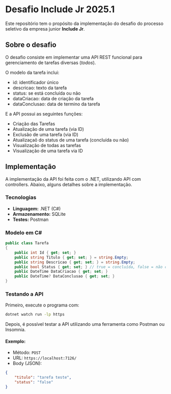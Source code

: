 # Desafio Include Jr 2025.1

Este repositório tem o propósito da implementação do desafio do processo seletivo da empresa junior **Include Jr**.

## Sobre o desafio
O desafio consiste em implementar uma API REST funcional para gerenciamento de tarefas diversas (*todos*). 

O modelo da tarefa inclui:
- id: identificador único
- descricao: texto da tarefa
- status: se está concluída ou não
- dataCriacao: data de criação da tarefa
- dataConclusao: data de termino da tarefa

E a API possui as seguintes funções:
- Criação das Tarefas
- Atualização de uma tarefa (via ID)
- Exclusão de uma tarefa (via ID)
- Atualizaçaõ do status de uma tarefa (concluída ou não)
- Visualização de todas as tarefas
- Visualização de uma tarefa via ID

## Implementação
A implementação da API foi feita com o .NET, utilizando API com controllers. Abaixo, alguns detalhes sobre a implementação.

### Tecnologias
- **Linguagem:** .NET (C#)
- **Armazenamento:** SQLite
- **Testes:** Postman

### Modelo em C#
```csharp
public class Tarefa
{
    public int Id { get; set; }
    public string Titulo { get; set; } = string.Empty;
    public string Descricao { get; set; } = string.Empty;
    public bool Status { get; set; } // true = concluída, false = não concluída
    public DateTime DataCriacao { get; set; }
    public DateTime? DataConclusao { get; set; }
}
```

### Testando a API
Primeiro, execute o programa com:
```bash
dotnet watch run -lp https
```

Depois, é possível testar a API utilizando uma ferramenta como Postman ou Insomnia.

#### Exemplo:
- Método: ```POST```
- URL: ```https://localhost:7126/```
- Body (JSON): 
``` json
{
    "titulo": "tarefa teste",
    "status": "false"
}
```